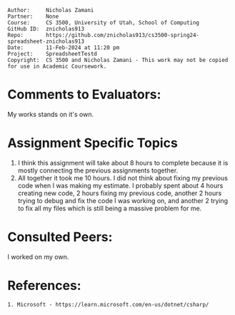 ```
Author:     Nicholas Zamani
Partner:    None
Course:     CS 3500, University of Utah, School of Computing
GitHub ID:  znicholas913
Repo:       https://github.com/znicholas913/cs3500-spring24-spreadsheet-znicholas913
Date:       11-Feb-2024 at 11:20 pm
Project:    SpreadsheetTestd
Copyright:  CS 3500 and Nicholas Zamani - This work may not be copied for use in Academic Coursework.
```

# Comments to Evaluators:

My works stands on it's own.

# Assignment Specific Topics
1. I think this assignment will take about 8 hours to complete because it is mostly connecting the previous assignments
   together.
2. All together it took me 10 hours. I did not think about fixing my previous code when I was making my estimate. I probably
   spent about 4 hours creating new code, 2 hours fixing my previous code, another 2 hours trying to debug and fix the
   code I was working on, and another 2 trying to fix all my files which is still being a massive problem for me.

# Consulted Peers:

I worked on my own.

# References:

    1. Microsoft - https://learn.microsoft.com/en-us/dotnet/csharp/